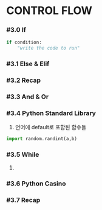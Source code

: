 # CONTROL FLOW

### #3.0 If

```python
if condition:
	"write the code to run"
```

### #3.1 Else & Elif

### #3.2 Recap

### #3.3 And & Or

### #3.4 Python Standard Library

1. 언어에 default로 포함된 함수들

```python
import random.randint(a,b)

```

### #3.5 While

1.

### #3.6 Python Casino

### #3.7 Recap
